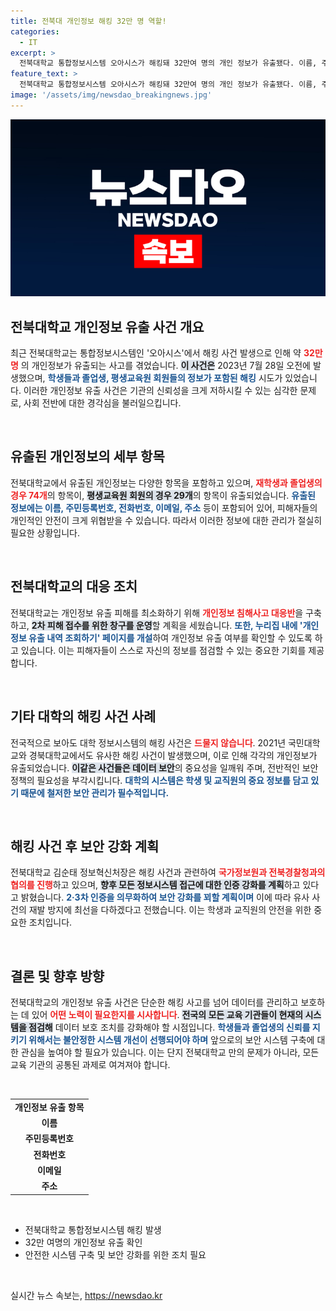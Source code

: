 ```yaml
---
title: 전북대 개인정보 해킹 32만 명 역할!
categories:
  - IT
excerpt: >
  전북대학교 통합정보시스템 오아시스가 해킹돼 32만여 명의 개인 정보가 유출됐다. 이름, 주민등록번호는 물론 가족 관계까지 포함된 정보가 노출되며, 피해의 규모가 커지고 있다. 대학 측은 대응반을 꾸리고 유출 내역 조회 서비스를 제공할 계획이다.
feature_text: >
  전북대학교 통합정보시스템 오아시스가 해킹돼 32만여 명의 개인 정보가 유출됐다. 이름, 주민등록번호는 물론 가족 관계까지 포함된 정보가 노출되며, 피해의 규모가 커지고 있다. 대학 측은 대응반을 꾸리고 유출 내역 조회 서비스를 제공할 계획이다.
image: '/assets/img/newsdao_breakingnews.jpg'
---
```


<p><img src="/assets/img/newsdao_breakingnews.jpg" alt="koreaapp 속보" /></p>

<h2 data-ke-size="size26">전북대학교 개인정보 유출 사건 개요</h2>

<p data-ke-size="size16">최근 전북대학교는 통합정보시스템인 '오아시스'에서 해킹 사건 발생으로 인해 약 <b><span style="color: #ee2323;">32만 명</span></b> 의 개인정보가 유출되는 사고를 겪었습니다. <b><span style="background-color: #21538527;">이 사건은</span></b> 2023년 7월 28일 오전에 발생했으며, <b><span style="color: #1a5490;">학생들과 졸업생, 평생교육원 회원들의 정보가 포함된 해킹</span></b> 시도가 있었습니다. 이러한 개인정보 유출 사건은 기관의 신뢰성을 크게 저하시킬 수 있는 심각한 문제로, 사회 전반에 대한 경각심을 불러일으킵니다.</p>

<p data-ke-size="size16">&nbsp;</p>

<h2 data-ke-size="size26">유출된 개인정보의 세부 항목</h2>

<p data-ke-size="size16">전북대학교에서 유출된 개인정보는 다양한 항목을 포함하고 있으며, <b><span style="color: #ee2323;">재학생과 졸업생의 경우 74개</span></b>의 항목이, <b><span style="background-color: #21538527;">평생교육원 회원의 경우 29개</span></b>의 항목이 유출되었습니다. <b><span style="color: #1a5490;">유출된 정보에는 이름, 주민등록번호, 전화번호, 이메일, 주소</span></b> 등이 포함되어 있어, 피해자들의 개인적인 안전이 크게 위협받을 수 있습니다. 따라서 이러한 정보에 대한 관리가 절실히 필요한 상황입니다.</p>

<p data-ke-size="size16">&nbsp;</p>

<h2 data-ke-size="size26">전북대학교의 대응 조치</h2>

<p data-ke-size="size16">전북대학교는 개인정보 유출 피해를 최소화하기 위해 <b><span style="color: #ee2323;">개인정보 침해사고 대응반</span></b>을 구축하고, <b><span style="background-color: #21538527;">2차 피해 접수를 위한 창구를 운영</span></b>할 계획을 세웠습니다. <b><span style="color: #1a5490;">또한, 누리집 내에 '개인정보 유출 내역 조회하기' 페이지를 개설</span></b>하여 개인정보 유출 여부를 확인할 수 있도록 하고 있습니다. 이는 피해자들이 스스로 자신의 정보를 점검할 수 있는 중요한 기회를 제공합니다.</p>

<p data-ke-size="size16">&nbsp;</p>

<h2 data-ke-size="size26">기타 대학의 해킹 사건 사례</h2>

<p data-ke-size="size16">전국적으로 보아도 대학 정보시스템의 해킹 사건은 <b><span style="color: #ee2323;">드물지 않습니다</span></b>. 2021년 국민대학교와 경북대학교에서도 유사한 해킹 사건이 발생했으며, 이로 인해 각각의 개인정보가 유출되었습니다. <b><span style="background-color: #21538527;">이같은 사건들은 데이터 보안</span></b>의 중요성을 일깨워 주며, 전반적인 보안 정책의 필요성을 부각시킵니다. <b><span style="color: #1a5490;">대학의 시스템은 학생 및 교직원의 중요 정보를 담고 있기 때문에 철저한 보안 관리가 필수적입니다.</span></b></p>

<p data-ke-size="size16">&nbsp;</p>

<h2 data-ke-size="size26">해킹 사건 후 보안 강화 계획</h2>

<p data-ke-size="size16">전북대학교 김순태 정보혁신처장은 해킹 사건과 관련하여 <b><span style="color: #ee2323;">국가정보원과 전북경찰청과의 협의를 진행</span></b>하고 있으며, <b><span style="background-color: #21538527;">향후 모든 정보시스템 접근에 대한 인증 강화를 계획</span></b>하고 있다고 밝혔습니다. <b><span style="color: #1a5490;">2·3차 인증을 의무화하여 보안 강화를 꾀할 계획이며</span></b> 이에 따라 유사 사건의 재발 방지에 최선을 다하겠다고 전했습니다. 이는 학생과 교직원의 안전을 위한 중요한 조치입니다.</p>

<p data-ke-size="size16">&nbsp;</p>

<h2 data-ke-size="size26">결론 및 향후 방향</h2>

<p data-ke-size="size16">전북대학교의 개인정보 유출 사건은 단순한 해킹 사고를 넘어 데이터를 관리하고 보호하는 데 있어 <b><span style="color: #ee2323;">어떤 노력이 필요한지를 시사합니다</span></b>. <b><span style="background-color: #21538527;">전국의 모든 교육 기관들이 현재의 시스템을 점검해</span></b> 데이터 보호 조치를 강화해야 할 시점입니다. <b><span style="color: #1a5490;">학생들과 졸업생의 신뢰를 지키기 위해서는 불안정한 시스템 개선이 선행되어야 하며</span></b> 앞으로의 보안 시스템 구축에 대한 관심을 높여야 할 필요가 있습니다. 이는 단지 전북대학교 만의 문제가 아니라, 모든 교육 기관의 공통된 과제로 여겨져야 합니다.</p>

<p data-ke-size="size16">&nbsp;</p>

<table>
    <tr>
        <td style="text-align: center; height: 17px;"><b>개인정보 유출 항목</b></td>
    </tr>
    <tr>
        <td style="text-align: center; height: 17px;"><b>이름</b></td>
    </tr>
    <tr>
        <td style="text-align: center; height: 17px;"><b>주민등록번호</b></td>
    </tr>
    <tr>
        <td style="text-align: center; height: 17px;"><b>전화번호</b></td>
    </tr>
    <tr>
        <td style="text-align: center; height: 17px;"><b>이메일</b></td>
    </tr>
    <tr>
        <td style="text-align: center; height: 17px;"><b>주소</b></td>
    </tr>
</table>

<p data-ke-size="size16">&nbsp;</p>

<ul>
    <li>전북대학교 통합정보시스템 해킹 발생</li>
    <li>32만 여명의 개인정보 유출 확인</li>
    <li>안전한 시스템 구축 및 보안 강화를 위한 조치 필요</li>
</ul>

<p data-ke-size="size16">&nbsp;</p>
실시간 뉴스 속보는, <a href="https://newsdao.kr" rel="dofollow">https://newsdao.kr</a>


